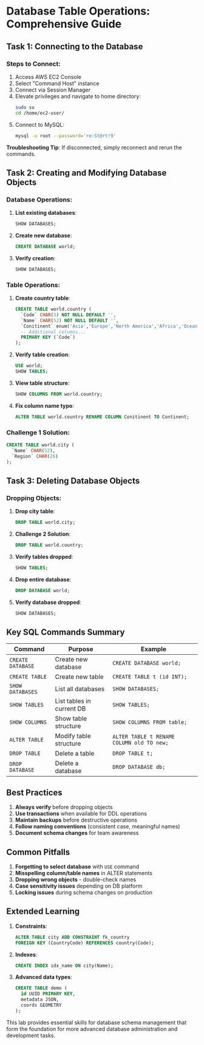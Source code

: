 # Database Table Operations: Comprehensive Guide

## Task 1: Connecting to the Database

### Steps to Connect:
1. Access AWS EC2 Console
2. Select "Command Host" instance
3. Connect via Session Manager
4. Elevate privileges and navigate to home directory:
   ```bash
   sudo su
   cd /home/ec2-user/
   ```
5. Connect to MySQL:
   ```bash
   mysql -u root --password='re:St@rt!9'
   ```

**Troubleshooting Tip**: If disconnected, simply reconnect and rerun the commands.

## Task 2: Creating and Modifying Database Objects

### Database Operations:
1. **List existing databases**:
   ```sql
   SHOW DATABASES;
   ```

2. **Create new database**:
   ```sql
   CREATE DATABASE world;
   ```

3. **Verify creation**:
   ```sql
   SHOW DATABASES;
   ```

### Table Operations:
1. **Create country table**:
   ```sql
   CREATE TABLE world.country (
     `Code` CHAR(3) NOT NULL DEFAULT '',
     `Name` CHAR(52) NOT NULL DEFAULT '',
     `Conitinent` enum('Asia','Europe','North America','Africa','Oceania','Antarctica','South America') NOT NULL DEFAULT 'Asia',
     -- Additional columns...
     PRIMARY KEY (`Code`)
   );
   ```

2. **Verify table creation**:
   ```sql
   USE world;
   SHOW TABLES;
   ```

3. **View table structure**:
   ```sql
   SHOW COLUMNS FROM world.country;
   ```

4. **Fix column name typo**:
   ```sql
   ALTER TABLE world.country RENAME COLUMN Conitinent TO Continent;
   ```

### Challenge 1 Solution:
```sql
CREATE TABLE world.city (
  `Name` CHAR(52), 
  `Region` CHAR(26)
);
```

## Task 3: Deleting Database Objects

### Dropping Objects:
1. **Drop city table**:
   ```sql
   DROP TABLE world.city;
   ```

2. **Challenge 2 Solution**:
   ```sql
   DROP TABLE world.country;
   ```

3. **Verify tables dropped**:
   ```sql
   SHOW TABLES;
   ```

4. **Drop entire database**:
   ```sql
   DROP DATABASE world;
   ```

5. **Verify database dropped**:
   ```sql
   SHOW DATABASES;
   ```

## Key SQL Commands Summary

| Command | Purpose | Example |
|---------|---------|---------|
| `CREATE DATABASE` | Create new database | `CREATE DATABASE world;` |
| `CREATE TABLE` | Create new table | `CREATE TABLE t (id INT);` |
| `SHOW DATABASES` | List all databases | `SHOW DATABASES;` |
| `SHOW TABLES` | List tables in current DB | `SHOW TABLES;` |
| `SHOW COLUMNS` | Show table structure | `SHOW COLUMNS FROM table;` |
| `ALTER TABLE` | Modify table structure | `ALTER TABLE t RENAME COLUMN old TO new;` |
| `DROP TABLE` | Delete a table | `DROP TABLE t;` |
| `DROP DATABASE` | Delete a database | `DROP DATABASE db;` |

## Best Practices

1. **Always verify** before dropping objects
2. **Use transactions** when available for DDL operations
3. **Maintain backups** before destructive operations
4. **Follow naming conventions** (consistent case, meaningful names)
5. **Document schema changes** for team awareness

## Common Pitfalls

1. **Forgetting to select database** with `USE` command
2. **Misspelling column/table names** in ALTER statements
3. **Dropping wrong objects** - double-check names
4. **Case sensitivity issues** depending on DB platform
5. **Locking issues** during schema changes on production

## Extended Learning

1. **Constraints**:
   ```sql
   ALTER TABLE city ADD CONSTRAINT fk_country 
   FOREIGN KEY (CountryCode) REFERENCES country(Code);
   ```

2. **Indexes**:
   ```sql
   CREATE INDEX idx_name ON city(Name);
   ```

3. **Advanced data types**:
   ```sql
   CREATE TABLE demo (
     id UUID PRIMARY KEY,
     metadata JSON,
     coords GEOMETRY
   );
   ```

This lab provides essential skills for database schema management that form the foundation for more advanced database administration and development tasks.